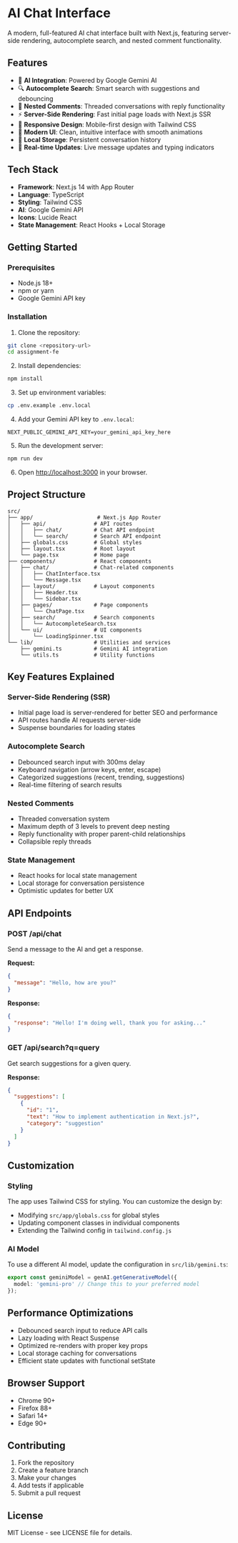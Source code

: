 # AI Chat Interface

A modern, full-featured AI chat interface built with Next.js, featuring server-side rendering, autocomplete search, and nested comment functionality.

## Features

- 🤖 **AI Integration**: Powered by Google Gemini AI
- 🔍 **Autocomplete Search**: Smart search with suggestions and debouncing
- 💬 **Nested Comments**: Threaded conversations with reply functionality
- ⚡ **Server-Side Rendering**: Fast initial page loads with Next.js SSR
- 📱 **Responsive Design**: Mobile-first design with Tailwind CSS
- 🎨 **Modern UI**: Clean, intuitive interface with smooth animations
- 💾 **Local Storage**: Persistent conversation history
- 🔄 **Real-time Updates**: Live message updates and typing indicators

## Tech Stack

- **Framework**: Next.js 14 with App Router
- **Language**: TypeScript
- **Styling**: Tailwind CSS
- **AI**: Google Gemini API
- **Icons**: Lucide React
- **State Management**: React Hooks + Local Storage

## Getting Started

### Prerequisites

- Node.js 18+ 
- npm or yarn
- Google Gemini API key

### Installation

1. Clone the repository:
```bash
git clone <repository-url>
cd assignment-fe
```

2. Install dependencies:
```bash
npm install
```

3. Set up environment variables:
```bash
cp .env.example .env.local
```

4. Add your Gemini API key to `.env.local`:
```
NEXT_PUBLIC_GEMINI_API_KEY=your_gemini_api_key_here
```

5. Run the development server:
```bash
npm run dev
```

6. Open [http://localhost:3000](http://localhost:3000) in your browser.

## Project Structure

```
src/
├── app/                    # Next.js App Router
│   ├── api/               # API routes
│   │   ├── chat/          # Chat API endpoint
│   │   └── search/        # Search API endpoint
│   ├── globals.css        # Global styles
│   ├── layout.tsx         # Root layout
│   └── page.tsx           # Home page
├── components/            # React components
│   ├── chat/              # Chat-related components
│   │   ├── ChatInterface.tsx
│   │   └── Message.tsx
│   ├── layout/            # Layout components
│   │   ├── Header.tsx
│   │   └── Sidebar.tsx
│   ├── pages/             # Page components
│   │   └── ChatPage.tsx
│   ├── search/            # Search components
│   │   └── AutocompleteSearch.tsx
│   └── ui/                # UI components
│       └── LoadingSpinner.tsx
└── lib/                   # Utilities and services
    ├── gemini.ts          # Gemini AI integration
    └── utils.ts           # Utility functions
```

## Key Features Explained

### Server-Side Rendering (SSR)
- Initial page load is server-rendered for better SEO and performance
- API routes handle AI requests server-side
- Suspense boundaries for loading states

### Autocomplete Search
- Debounced search input with 300ms delay
- Keyboard navigation (arrow keys, enter, escape)
- Categorized suggestions (recent, trending, suggestions)
- Real-time filtering of search results

### Nested Comments
- Threaded conversation system
- Maximum depth of 3 levels to prevent deep nesting
- Reply functionality with proper parent-child relationships
- Collapsible reply threads

### State Management
- React hooks for local state management
- Local storage for conversation persistence
- Optimistic updates for better UX

## API Endpoints

### POST /api/chat
Send a message to the AI and get a response.

**Request:**
```json
{
  "message": "Hello, how are you?"
}
```

**Response:**
```json
{
  "response": "Hello! I'm doing well, thank you for asking..."
}
```

### GET /api/search?q=query
Get search suggestions for a given query.

**Response:**
```json
{
  "suggestions": [
    {
      "id": "1",
      "text": "How to implement authentication in Next.js?",
      "category": "suggestion"
    }
  ]
}
```

## Customization

### Styling
The app uses Tailwind CSS for styling. You can customize the design by:
- Modifying `src/app/globals.css` for global styles
- Updating component classes in individual components
- Extending the Tailwind config in `tailwind.config.js`

### AI Model
To use a different AI model, update the configuration in `src/lib/gemini.ts`:
```typescript
export const geminiModel = genAI.getGenerativeModel({ 
  model: 'gemini-pro' // Change this to your preferred model
});
```

## Performance Optimizations

- Debounced search input to reduce API calls
- Lazy loading with React Suspense
- Optimized re-renders with proper key props
- Local storage caching for conversations
- Efficient state updates with functional setState

## Browser Support

- Chrome 90+
- Firefox 88+
- Safari 14+
- Edge 90+

## Contributing

1. Fork the repository
2. Create a feature branch
3. Make your changes
4. Add tests if applicable
5. Submit a pull request

## License

MIT License - see LICENSE file for details.